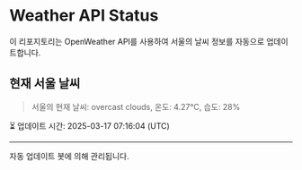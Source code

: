 
# Weather API Status

이 리포지토리는 OpenWeather API를 사용하여 서울의 날씨 정보를 자동으로 업데이트합니다.

## 현재 서울 날씨
> 서울의 현재 날씨: overcast clouds, 온도: 4.27°C, 습도: 28%

⏳ 업데이트 시간: 2025-03-17 07:16:04 (UTC)

---
자동 업데이트 봇에 의해 관리됩니다.
